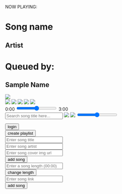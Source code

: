 <link rel="stylesheet" href="{{ site.baseurl }}/assets/classroom/styles.css">
<script src="https://cdnjs.cloudflare.com/ajax/libs/sockjs-client/1.1.4/sockjs.min.js"></script>
<script src="https://cdnjs.cloudflare.com/ajax/libs/stomp.js/2.3.3/stomp.min.js"></script>
<script src="{{ site.baseurl }}/assets/classroom/script.js"></script>

<div class="main">
    <div class="player">
        <div class="songMetaData" id="songMetaData">
            <div class="songText">
                <div class="status" id="status-div">NOW PLAYING:</div>
                <div class="info" id="info-div">
                    <h1 id="song-name">Song name</h1>
                    <h2 id="artist-name">Artist</h2>
                </div>
                <div class="sender" id="sender-div">
                    <h1 id="queue-status">Queued by:</h1>
                    <h2 id="queue-name">Sample Name</h2>
                </div>
        </div>
        <div class="albumCover">
            <img id="album-cover" src="https://cdns-images.dzcdn.net/images/cover/6bed681d3fd25550ef733dfbcf3cd67e/350x350.jpg">
        </div>
        </div>
        <div class="mediaControls">
            <div class="buttons">
                <img id="shuffle" src="{{site.baseurl}}/images/classroom/shuffle-inactive.png" onclick="shuffle()">
                <img id="back" src="{{site.baseurl}}/images/classroom/back.png" onclick="back()">
                <img class="play" id="play" src="{{site.baseurl}}/images/classroom/play.png" onclick="play()">
                <img id="skip" src="{{site.baseurl}}/images/classroom/skip.png" onclick="skip()">
                <img id="loop" src="{{site.baseurl}}/images/classroom/loop-inactive.png" onclick="loop()">
            </div>
            <div class="scrubber">
                <span id="current">0:00</span>
                <input id="progress-bar" type="range">
                <span id="length">3:00</span>
            </div>
            <div class="search">
                <input id="search" type="text" placeholder="Search song title here...">
                <img class="search-icon" src="{{site.baseurl}}/images/classroom/search.png">
                <img class="volume-icon" src="{{site.baseurl}}/images/classroom/volume-mid.png" id="volume-icon" onclick="mute()">
                <input id="volume-bar" type="range" max="100">
            </div>
        </div>
    </div>
    <div id="playlistDiv" class="playlist">
    </div>
</div>

<button onclick="window.location = '{{site.baseurl}}/spotifyconnect'">login</button>
<br>
<button onclick="createPlaylist()">create playlist</button>
<br>
<input id="titleInput" placeholder="Enter song title">
<br>
<input id="artistInput" placeholder="Enter song artist">
<br>
<input id="coverInput" placeholder="Enter song cover img url">
<br>
<button onclick="addSong()">add song</button>
<br>
<input id="lengthInput" placeholder="Enter a song length (00:00)">
<br>
<button onclick="setLength(document.getElementById('lengthInput').value)">change length</button>
<br>
<input id="linkInput" placeholder="Enter song link">
<br>
<button onclick="tempAddSong(document.getElementById('linkInput').value)">add song</button>

